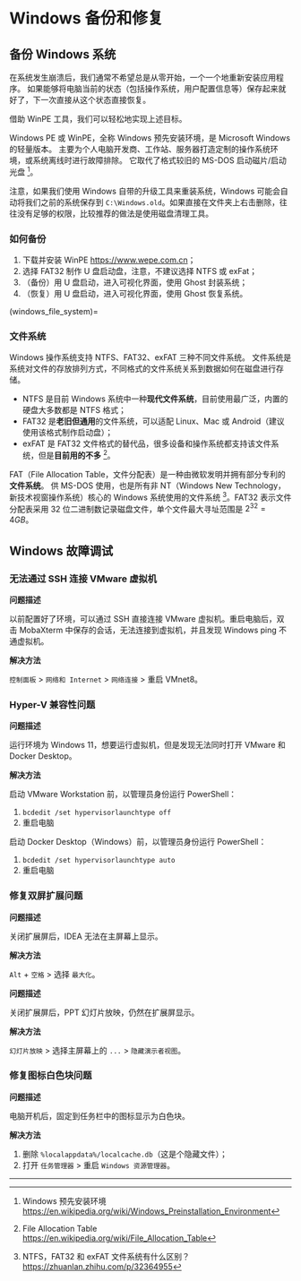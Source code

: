 # Windows 备份和修复

## 备份 Windows 系统

在系统发生崩溃后，我们通常不希望总是从零开始，一个一个地重新安装应用程序。
如果能够将电脑当前的状态（包括操作系统，用户配置信息等）保存起来就好了，下一次直接从这个状态直接恢复。

借助 WinPE 工具，我们可以轻松地实现上述目标。

Windows PE 或 WinPE，全称 Windows 预先安装环境，是 Microsoft Windows 的轻量版本。
主要为个人电脑开发商、工作站、服务器打造定制的操作系统环境，或系统离线时进行故障排除。
它取代了格式较旧的 MS-DOS 启动磁片/启动光盘 [^cite_ref-1]。

注意，如果我们使用 Windows 自带的升级工具来重装系统，Windows 可能会自动将我们之前的系统保存到
`C:\Windows.old`。如果直接在文件夹上右击删除，往往没有足够的权限，比较推荐的做法是使用磁盘清理工具。

### 如何备份

1. 下载并安装 WinPE <https://www.wepe.com.cn>；
2. 选择 FAT32 制作 U 盘启动盘，注意，不建议选择 NTFS 或 exFat；
3. （备份）用 U 盘启动，进入可视化界面，使用 Ghost 封装系统；
4. （恢复）用 U 盘启动，进入可视化界面，使用 Ghost 恢复系统。

(windows_file_system)=

### 文件系统

Windows 操作系统支持 NTFS、FAT32、exFAT 三种不同文件系统。
文件系统是系统对文件的存放排列方式，不同格式的文件系统关系到数据如何在磁盘进行存储。

- NTFS 是目前 Windows 系统中一种**现代文件系统**，目前使用最广泛，内置的硬盘大多数都是 NTFS 格式；
- FAT32 是**老旧但通用**的文件系统，可以适配 Linux、Mac 或 Android（建议使用该格式制作启动盘）；
- exFAT 是 FAT32 文件格式的替代品，很多设备和操作系统都支持该文件系统，但是**目前用的不多** [^cite_ref-2]。

FAT（File Allocation Table，文件分配表）是一种由微软发明并拥有部分专利的**文件系统**。
供 MS-DOS 使用，也是所有非 NT（Windows New Technology，新技术视窗操作系统）核心的 Windows
系统使用的文件系统 [^cite_ref-3]。FAT32 表示文件分配表采用 32 位二进制数记录磁盘文件，单个文件最大寻址范围是
$2^{32} = 4 GB$。

## Windows 故障调试

### 无法通过 SSH 连接 VMware 虚拟机

**问题描述**

以前配置好了环境，可以通过 SSH 直接连接 VMware 虚拟机。重启电脑后，双击 MobaXterm 中保存的会话，无法连接到虚拟机，并且发现 Windows ping 不通虚拟机。

**解决方法**

`控制面板` > `网络和 Internet` > `网络连接` > 重启 VMnet8。

### Hyper-V 兼容性问题

**问题描述**

运行环境为 Windows 11，想要运行虚拟机，但是发现无法同时打开 VMware 和 Docker Desktop。

**解决方法**

启动 VMware Workstation 前，以管理员身份运行 PowerShell：

1. `bcdedit /set hypervisorlaunchtype off`
2. 重启电脑

启动 Docker Desktop（Windows）前，以管理员身份运行 PowerShell：

1. `bcdedit /set hypervisorlaunchtype auto`
2. 重启电脑

### 修复双屏扩展问题

**问题描述**

关闭扩展屏后，IDEA 无法在主屏幕上显示。

**解决方法**

`Alt` + `空格` > 选择 `最大化`。

**问题描述**

关闭扩展屏后，PPT 幻灯片放映，仍然在扩展屏显示。

**解决方法**

`幻灯片放映` > 选择主屏幕上的 `...` > `隐藏演示者视图`。

### 修复图标白色块问题

**问题描述**

电脑开机后，固定到任务栏中的图标显示为白色块。

**解决方法**

1. 删除 `%localappdata%/localcache.db`（这是个隐藏文件）；
2. 打开 `任务管理器` > 重启 `Windows 资源管理器`。


---

[^cite_ref-1]: Windows 预先安装环境 <https://en.wikipedia.org/wiki/Windows_Preinstallation_Environment>
[^cite_ref-2]: File Allocation Table <https://en.wikipedia.org/wiki/File_Allocation_Table>
[^cite_ref-3]: NTFS，FAT32 和 exFAT 文件系统有什么区别？ <https://zhuanlan.zhihu.com/p/32364955>
